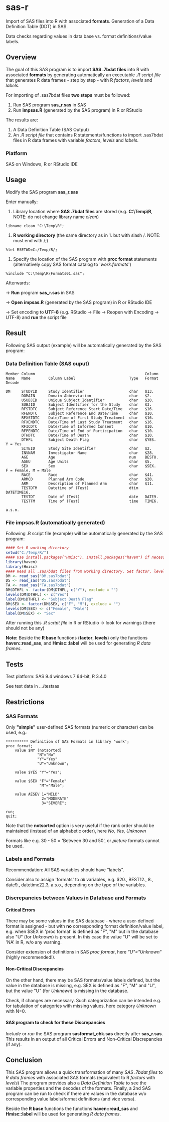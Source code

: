 
sas-r
=====

Import of SAS files into R with associated **formats**. Generation of a Data Definition Table (DDT) in SAS.

Data checks regarding values in data base vs. format definitions/value labels.

Overview
--------

The goal of this SAS program is to import **SAS .7bdat files** into R with associated **formats** by generating automatically an executable *.R script file* that generates R data frames - step by step - with R *factors*, *levels* and *labels*.

For importing of .sas7bdat files **two steps** must be followed:

1.  Run SAS program **sas\_r.sas** in SAS
2.  Run **impsas.R** (generated by the SAS program) in R or RStudio

The results are:

1.  A Data Definition Table (SAS Output)
2.  An *.R script file* that contains R statements/functions to import .sas7bdat files in R data frames with variable *factors*, *levels* and *labels*.

### Platform

SAS on Windows, R or RStudio IDE

Usage
-----

Modify the SAS program **sas\_r.sas**

Enter manually:

1.  Library location where **SAS .7bdat files** are stored (e.g. **C:\\Temp\\R**, NOTE: do not change library name *clean*)

``` sas
libname clean "C:\Temp\R";
```

1.  **R working directory** (the same directory as in 1. but with slash /. NOTE: must end with /;)

``` sas
%let RSETWD=C:/Temp/R/;
```

1.  Specify the location of the SAS program with **proc format** statements (alternatively copy SAS format catalog to '*work.formats*')

``` sas
%include "C:\Temp\R\Formats01.sas";
```

Afterwards:

-&gt; **Run** program **sas\_r.sas** in SAS

-&gt; **Open** **impsas.R** (generated by the SAS program) in R or RStudio IDE

-&gt; Set encoding to **UTF-8** (e.g. RStudio -&gt; File -&gt; Reopen with Encoding -&gt; UTF-8) and **run** the script file

Result
------

Following SAS output (example) will be automatically generated by the SAS program:

### Data Definition Table (SAS ouput)

``` sas
Member Column                                                 Column
Name   Name        Column Label                        Type   Format      Decode

DM     STUDYID     Study Identifier                    char   $13.
       DOMAIN      Domain Abbreviation                 char   $2.
       USUBJID     Unique Subject Identifier           char   $20.
       SUBJID      Subject Identifier for the Study    char   $3.
       RFSTDTC     Subject Reference Start Date/Time   char   $16.
       RFENDTC     Subject Reference End Date/Time     char   $10.
       RFXSTDTC    Date/Time of First Study Treatment  char   $16.
       RFXENDTC    Date/Time of Last Study Treatment   char   $16.
       RFICDTC     Date/Time of Informed Consent       char   $10.
       RFPENDTC    Date/Time of End of Participation   char   $10.
       DTHDTC      Date/Time of Death                  char   $10.
       DTHFL       Subject Death Flag                  char   $YES.       Y = Yes
       SITEID      Study Site Identifier               char   $2.
       INVNAM      Investigator Name                   char   $28.
       AGE         Age                                 num    BEST8.
       AGEU        Age Units                           char   $5.
       SEX         Sex                                 char   $SEX.       F = Female, M = Male
       RACE        Race                                char   $41.
       ARMCD       Planned Arm Code                    char   $20.
       ARM         Description of Planned Arm          char   $11.
       TESTDTM     Datetime of (Test)                  dtim   DATETIME16.
       TESTDT      Date of (Test)                      date   DATE9.
       TESTTM      Time of (Test)                      time   TIME6.
          
a.s.o.
```

### File impsas.R (automatically generated)

Following .R script file (example) will be automatically generated by the SAS program:

``` r
#### Set R working directory
setwd("C:/Temp/R/")
#### Use install.packages("Hmisc"), install.packages("haven") if necessary
library(haven)
library(Hmisc)
#### Read all .sas7bdat files from working directory. Set factor, levels, label(s).
DM <- read_sas("DM.sas7bdat")
DS <- read_sas("DS.sas7bdat")
TA <- read_sas("TA.sas7bdat")
DM$DTHFL <- factor(DM$DTHFL, c("Y"), exclude = "")
levels(DM$DTHFL) <- c("Yes")
label(DM$DTHFL) <- "Subject Death Flag"
DM$SEX <- factor(DM$SEX, c("F", "M"), exclude = "")
levels(DM$SEX) <- c("Female", "Male")
label(DM$SEX) <- "Sex"
```

After running this *.R script file* in R or RStudio -&gt; look for warnings (there should not be any)

**Note:** Beside the **R base** functions (**factor**, **levels**) only the functions **haven::read\_sas**, and **Hmisc::label** will be used for generating *R data frames*.

Tests
-----

Test platform: SAS 9.4 windows 7 64-bit, R 3.4.0

See test data in .../testsas

Restrictions
------------

### SAS Formats

Only **"simple"** user-defined SAS formats (numeric or character) can be used, e.g.:

``` sas
********** Definition of SAS Formats in library 'work';
proc format;
    value $NY (notsorted)
              "N"="No"
              "Y"="Yes"
              "U"="Unknown";
              
    valee $YES "Y"="Yes";
              
    value $SEX "F"="Female"
               "M"="Male";

    value AESEV 1="MILD"
                2="MODERATE"
                3="SEVERE";
               
run;
quit;
```

Note that the **notsorted** option is very useful if the rank order should be maintained (instead of an alphabetic order), here *No, Yes, Unknown*

Formats like e.g. 30 - 50 = 'Between 30 and 50', or *picture* formats cannot be used.

### Labels and Formats

Recommendation: All SAS variables should have "labels".

Consider also to assign 'formats' to *all* variables, e.g. $20., BEST12., 8., date9., datetime22.3, a.s.o., depending on the type of the variables.

### Discrepancies between Values in Database and Formats

#### Critical Errors

There may be some values in the SAS database - where a user-defined format is assigned - but with **no** corresponding format definition/value label, e.g. when $SEX in 'proc format' is defined as "F", "M" but in the database also "U" (for *Unknown*) is present. In this case the value "U" will be set to 'NA' in R, w/o any warning.

Consider extension of definitions in SAS *proc format*, here *"U"="Unknown"* (highly recommended!).

#### Non-Critical Discrepancies

On the other hand, there may be SAS formats/value labels defined, but the value in the database is missing, e.g. SEX is defined as "F", "M" and "U", but the value "U" (for *Unknown*) is missing in the database.

Check, if changes are necessary. Such categorization can be intended e.g. for tabulation of categories with missing values, here category *Unknown* with N=0.

#### SAS program to check for these Discrepancies

*Include* or *run* the SAS program **sasformat\_chk.sas** directly after **sas\_r.sas**. This results in an output of all Critical Errors and Non-Critical Discrepancies (if any).

Conclusion
----------

This SAS program allows a quick transformation of many *SAS .7bdat files* to *R data frames* with associated SAS formats (equivalent to R *factors* with *levels*) The program provides also a *Data Definition Table* to see the variable properties and the decodes of the formats. Finally, a 2nd SAS program can be run to check if there are values in the database w/o corresponding value labels/format definitions (and vice versa).

Beside the **R base** functions the functions **haven::read\_sas** and **Hmisc::label** will be used for generating *R data frames*.
